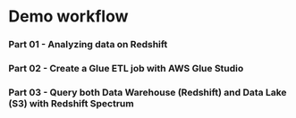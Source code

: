 # Demo workflow

### Part 01 - Analyzing data on Redshift

### Part 02 - Create a Glue ETL job with AWS Glue Studio

### Part 03 - Query both Data Warehouse (Redshift) and Data Lake (S3) with Redshift Spectrum

